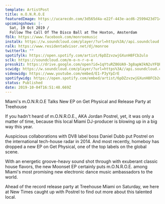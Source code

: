 ```yaml
---
template: ArtistPost
title: m.O.N.R.O.E
featuredImage: https://ucarecdn.com/3d565d4a-e22f-443e-acd6-2599423d7149/-/crop/1080x389/84,0/-/preview/
upcomingshows: |-
  Sat, 19 Oct 2019 /
  Follow The Call Of The Disco Ball at The Hoxton, Amsterdam
fblk: https://www.facebook.com/monroemusic
instalk: https://w.soundcloud.com/player/?url=https%3A//api.soundcloud.com/playlists/272359828&color=%23ff5500&auto_play=false&hide_related=false&show_comments=true&show_user=true&show_reposts=false&show_teaser=true&visual=true
ralk: https://www.residentadvisor.net/dj/monroe
twitterlk: ""
spotifylk: https://open.spotify.com/artist/6pDZzvzwjGXunH8FCb2ulo
sclk: https://soundcloud.com/m-o-n-r-o-e
presskit: https://drive.google.com/open?id=1qYtuRZ86UA9-3g8apWJkN2uYFQP_FrQ6
scwidg: https://w.soundcloud.com/player/?url=https%3A//api.soundcloud.com/playlists/272359828&color=%23ff5500&auto_play=false&hide_related=false&show_comments=true&show_user=true&show_reposts=false&show_teaser=true&visual=true
videowidg: https://www.youtube.com/embed/E1-P3yYpIrE
spotifywidg: https://open.spotify.com/embed/artist/6pDZzvzwjGXunH8FCb2ulo
status: Published
date: 2019-10-04T16:51:48.669Z
---
```

Miami's m.O.N.R.O.E Talks New EP on Get Physical and Release Party at Treehouse



If you hadn't heard of m.O.N.R.O.E., AKA Jordan Postrel, yet, it was only a matter of time, because this local Miami DJ-producer is blowing  up in a big way this year.

Auspicious collaborations with DV8 label boss Daniel Dubb put Postrel on the international tech-house radar in 2014. And most recently, homeboy has dropped a new EP on Get Physical, one of the top labels on the global scene.

With an energetic groove-heavy sound shot through with exuberant classic house flavors, the new Moonset EP certainly puts m.O.N.R.O.E. among Miami's most promising new electronic dance music ambassadors to the world.

Ahead of the record release party at Treehouse Miami on Saturday, we here at New Times caught up with Postrel to find out more about this talented local.
